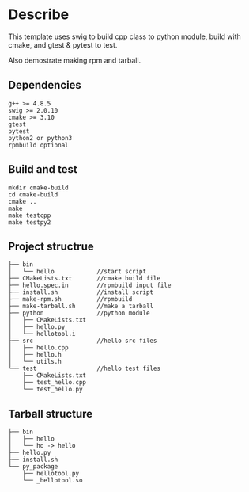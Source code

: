# Describe
This template uses swig to build cpp class to python module,
build with cmake, and gtest & pytest to test.

Also demostrate making rpm and tarball.

## Dependencies
```
g++ >= 4.8.5
swig >= 2.0.10
cmake >= 3.10
gtest
pytest
python2 or python3
rpmbuild optional
```

## Build and test
```
mkdir cmake-build
cd cmake-build
cmake ..
make
make testcpp
make testpy2
```

## Project structrue
```
├── bin
│   └── hello            //start script
├── CMakeLists.txt       //cmake build file
├── hello.spec.in        //rpmbuild input file
├── install.sh           //install script
├── make-rpm.sh          //rpmbuild
├── make-tarball.sh      //make a tarball
├── python               //python module
│   ├── CMakeLists.txt
│   ├── hello.py
│   └── hellotool.i
├── src                  //hello src files
│   ├── hello.cpp
│   ├── hello.h
│   └── utils.h
└── test                 //hello test files
    ├── CMakeLists.txt
    ├── test_hello.cpp
    └── test_hello.py
```

## Tarball structure
```
├── bin
│   ├── hello
│   └── ho -> hello
├── hello.py
├── install.sh
└── py_package
    ├── hellotool.py
    └── _hellotool.so
```

